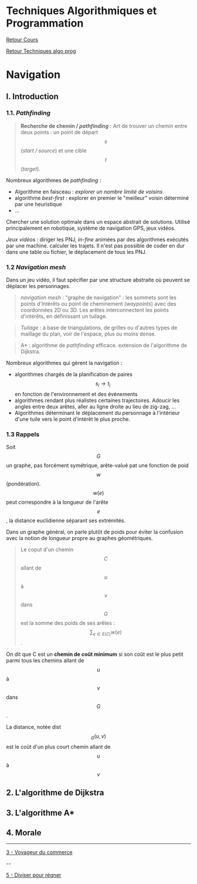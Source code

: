 # Techniques Algorithmiques et Programmation

[Retour Cours](https://mcheungsen.github.io/cours/ "Licence 3")

[Retour Techniques algo prog](index.md)

# Navigation

## I. Introduction

### 1.1. *Pathfinding*
> **Recherche de chemin / *pathfinding*** : Art de trouver un chemin entre deux points : un point de départ $$s$$ (*start / source*) et une cible $$t$$ (*target*).

Nombreux algorithmes de *pathfinding* :
- Algorithme en faisceau : *explorer un nombre limité de voisins*
- algorithme *best-first* : explorer en premier le "meilleur" voisin déterminé par une heuristique
- ...

Chercher une solution optimale dans un espace abstrait de solutions. Utilisé principalement en robotique, système de navigation GPS, jeux vidéos.

*Jeux vidéos* : diriger les PNJ, *in-fine* animées par des algorithmes exécutés par une machine. calculer les trajets. Il n'est pas possible de coder en dur dans une table ou fichier, le déplacement de tous les PNJ.

### 1.2 *Navigation mesh*

Dans un jeu vidéo, il faut spécifier par une structure abstraite où peuvent se déplacer les personnages.

>*navigation mesh* : "graphe de navigation" : les sommets sont les points d'intérêts ou point de cheminement (*waypoints*) avec des coordonnées 2D ou 3D. Les arêtes interconnectent les points d'intérêts, en définissant un tuilage.

>*Tuilage* : à base de triangulations, de grilles ou d'autres types de maillage du plan, voir de l'espace, plus ou moins dense.

> A* : algorithme de *pathfinding* efficace. extension de l'algorithme de Dijkstra.

Nombreux algorithmes qui gèrent la navigation :
- algorithmes chargés de la planification de paires $$s_i \rightarrow t_i$$ en fonction de l'environnement et des événements
- algorithmes rendant plus réalistes certaines trajectoires. Adoucir les angles entre deux arêtes, aller au ligne droite au lieu de zig-zag, ...
- Algorithmes déterminant le déplacement du personnage à l'intérieur d'une tuile vers le point d'intérêt le plus proche.

### 1.3 Rappels

Soit $$G$$ un graphe, pas forcément symétrique, arête-valué pat une fonction de poid $$w$$ (pondération). $$w(e)$$ peut correspondre à la longueur de l'arête $$e$$, la distance euclidienne séparant ses extrémités.

Dans un graphe général, on parle plutôt de poids pour éviter la confusion avec la notion de longueur propre au graphes géométriques.

> Le coput d'un chemin $$C$$ allant de $$u$$ à $$v$$ dans $$G$$ est la somme des poids de ses arêtes : $$\sum_{e\in E(C)}w(e)$$.

On dit que C est un **chemin de coût minimum** si son coût est le plus petit parmi tous les chemins allant de $$u$$ à $$v$$ dans $$G$$.

La distance, notée dist$$_G(u,v)$$ est le coût d'un plus court chemin allant de $$u$$ à $$v$$
## 2. L'algorithme de Dijkstra
## 3. L'algorithme A*
## 4. Morale
_____


[3 - Voyageur du commerce](algo-prog-3.md)

--

[5 - Diviser pour régner](algo-prog-5.md)

<script src="https://polyfill.io/v3/polyfill.min.js?features=es6"></script>
<script id="MathJax-script" async src="https://cdn.jsdelivr.net/npm/mathjax@3/es5/tex-mml-chtml.js"></script>